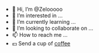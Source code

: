 - 👋 Hi, I’m @Zelooooo
- 👀 I’m interested in ...
- 🌱 I’m currently learning ...
- 💞️ I’m looking to collaborate on ...
- 📫 How to reach me ...
- 💵 Send a cup of [coffee](https://buymeacoffee.com/kakathic)
<!---
Zelooooo/Zelooooo is a ✨ special ✨ repository because its `README.md` (this file) appears on your GitHub profile.
You can click the Preview link to take a look at your changes.
--->
